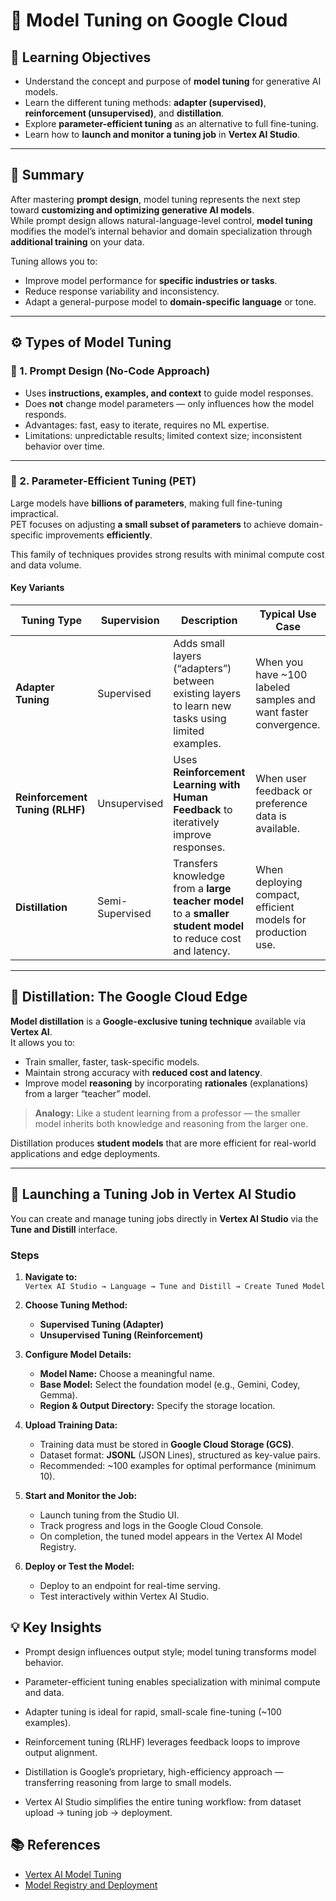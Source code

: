 # 📘 Model Tuning on Google Cloud  

## 🎯 Learning Objectives  

- Understand the concept and purpose of **model tuning** for generative AI models.  
- Learn the different tuning methods: **adapter (supervised)**, **reinforcement (unsupervised)**, and **distillation**.  
- Explore **parameter-efficient tuning** as an alternative to full fine-tuning.  
- Learn how to **launch and monitor a tuning job** in **Vertex AI Studio**.  

---

## 📝 Summary  

After mastering **prompt design**, model tuning represents the next step toward **customizing and optimizing generative AI models**.  
While prompt design allows natural-language-level control, **model tuning** modifies the model’s internal behavior and domain specialization through **additional training** on your data.

Tuning allows you to:  

- Improve model performance for **specific industries or tasks**.  
- Reduce response variability and inconsistency.  
- Adapt a general-purpose model to **domain-specific language** or tone.  

---

## ⚙️ Types of Model Tuning  

### 🔹 1. Prompt Design (No-Code Approach)  

- Uses **instructions, examples, and context** to guide model responses.  
- Does **not** change model parameters — only influences how the model responds.  
- Advantages: fast, easy to iterate, requires no ML expertise.  
- Limitations: unpredictable results; limited context size; inconsistent behavior over time.  

---

### 🔹 2. Parameter-Efficient Tuning (PET)  

Large models have **billions of parameters**, making full fine-tuning impractical.  
PET focuses on adjusting **a small subset of parameters** to achieve domain-specific improvements **efficiently**.

This family of techniques provides strong results with minimal compute cost and data volume.

#### Key Variants

| **Tuning Type** | **Supervision** | **Description** | **Typical Use Case** |
|------------------|------------------|------------------|----------------------|
| **Adapter Tuning** | Supervised | Adds small layers (“adapters”) between existing layers to learn new tasks using limited examples. | When you have ~100 labeled samples and want faster convergence. |
| **Reinforcement Tuning (RLHF)** | Unsupervised | Uses **Reinforcement Learning with Human Feedback** to iteratively improve responses. | When user feedback or preference data is available. |
| **Distillation** | Semi-Supervised | Transfers knowledge from a **large teacher model** to a **smaller student model** to reduce cost and latency. | When deploying compact, efficient models for production use. |

---

## 🧠 Distillation: The Google Cloud Edge  

**Model distillation** is a **Google-exclusive tuning technique** available via **Vertex AI**.  
It allows you to:  

- Train smaller, faster, task-specific models.  
- Maintain strong accuracy with **reduced cost and latency**.  
- Improve model **reasoning** by incorporating **rationales** (explanations) from a larger “teacher” model.  

> **Analogy:** Like a student learning from a professor — the smaller model inherits both knowledge and reasoning from the larger one.  

Distillation produces **student models** that are more efficient for real-world applications and edge deployments.  

---

## 🧩 Launching a Tuning Job in Vertex AI Studio  

You can create and manage tuning jobs directly in **Vertex AI Studio** via the **Tune and Distill** interface.  

### Steps

1. **Navigate to:**  
   `Vertex AI Studio → Language → Tune and Distill → Create Tuned Model`

2. **Choose Tuning Method:**  
   - **Supervised Tuning (Adapter)**  
   - **Unsupervised Tuning (Reinforcement)**  

3. **Configure Model Details:**  
   - **Model Name:** Choose a meaningful name.  
   - **Base Model:** Select the foundation model (e.g., Gemini, Codey, Gemma).  
   - **Region & Output Directory:** Specify the storage location.  

4. **Upload Training Data:**  
   - Training data must be stored in **Google Cloud Storage (GCS)**.  
   - Dataset format: **JSONL** (JSON Lines), structured as key-value pairs.
   - Recommended: ~100 examples for optimal performance (minimum 10).

5. **Start and Monitor the Job:**
    - Launch tuning from the Studio UI.
    - Track progress and logs in the Google Cloud Console.
    - On completion, the tuned model appears in the Vertex AI Model Registry.

6. **Deploy or Test the Model:**
    - Deploy to an endpoint for real-time serving.
    - Test interactively within Vertex AI Studio.

## 💡 Key Insights

- Prompt design influences output style; model tuning transforms model behavior.

- Parameter-efficient tuning enables specialization with minimal compute and data.

- Adapter tuning is ideal for rapid, small-scale fine-tuning (~100 examples).

- Reinforcement tuning (RLHF) leverages feedback loops to improve output alignment.

- Distillation is Google’s proprietary, high-efficiency approach — transferring reasoning from large to small models.

- Vertex AI Studio simplifies the entire tuning workflow: from dataset upload → tuning job → deployment.

## 📚 References  

- [Vertex AI Model Tuning](https://docs.cloud.google.com/vertex-ai/generative-ai/docs/models/tune-models)  
- [Model Registry and Deployment](https://docs.cloud.google.com/vertex-ai/docs/model-registry/introduction)  
